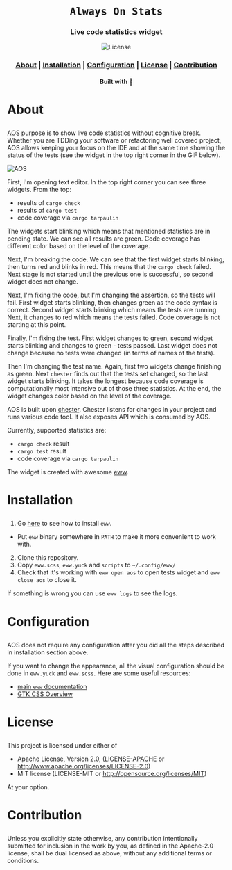 <div align="center">

  <h1><code>Always On Stats</code></h1>

  <h3>
    <strong>Live code statistics widget</strong>
  </h3>

  <p>
    <img src="https://img.shields.io/crates/l/je?style=for-the-badge" alt="License"/>
  </p>

  <h3>
    <a href="#about">About</a>
    <span> | </span>
    <a href="#installation">Installation</a>
    <span> | </span>
    <a href="#configuration">Configuration</a>
    <span> | </span>
    <a href="#license">License</a>
    <span> | </span>
    <a href="#contribution">Contribution</a>
  </h3>

<sub><h4>Built with 🦀</h4></sub>

</div>

# <p id="about">About</p>

AOS purpose is to show live code statistics without cognitive break. Whether you
are TDDing your software or refactoring well covered project, AOS allows keeping
your focus on the IDE and at the same time showing the status of the tests (see
the widget in the top right corner in the GIF below).

![AOS](res/aos.gif)

First, I'm opening text editor. In the top right corner you can see three
widgets. From the top:

- results of `cargo check`
- results of `cargo test`
- code coverage via `cargo tarpaulin`

The widgets start blinking which means that mentioned statistics are in pending
state. We can see all results are green. Code coverage has different color based
on the level of the coverage.

Next, I'm breaking the code. We can see that the first widget starts blinking,
then turns red and blinks in red. This means that the `cargo check` failed. Next
stage is not started until the previous one is successful, so second widget does
not change.

Next, I'm fixing the code, but I'm changing the assertion, so the tests will
fail. First widget starts blinking, then changes green as the code syntax is
correct. Second widget starts blinking which means the tests are running. Next,
it changes to red which means the tests failed. Code coverage is not starting at
this point.

Finally, I'm fixing the test. First widget changes to green, second widget
starts blinking and changes to green - tests passed. Last widget does not change
because no tests were changed (in terms of names of the tests).

Then I'm changing the test name. Again, first two widgets change finishing as
green. Next `chester` finds out that the tests set changed, so the last widget
starts blinking. It takes the longest because code coverage is computationally
most intensive out of those three statistics. At the end, the widget changes
color based on the level of the coverage.

AOS is built upon [chester](https://github.com/devzbysiu/chester). Chester
listens for changes in your project and runs various code tool. It also exposes
API which is consumed by AOS.

Currently, supported statistics are:

- `cargo check` result
- `cargo test` result
- code coverage via `cargo tarpaulin`

The widget is created with awesome [eww](https://github.com/elkowar/eww).

# <p id="installation">Installation</p>

1. Go [here](https://elkowar.github.io/eww/) to see how to install `eww`.

- Put `eww` binary somewhere in `PATH` to make it more convenient to work with.

2. Clone this repository.
3. Copy `eww.scss`, `eww.yuck` and `scripts` to `~/.config/eww/`
4. Check that it's working with `eww open aos` to open tests widget and
   `eww close aos` to close it.

If something is wrong you can use `eww logs` to see the logs.

# <p id="configuration">Configuration</p>

AOS does not require any configuration after you did all the steps described in
installation section above.

If you want to change the appearance, all the visual configuration should be
done in `eww.yuck` and `eww.scss`. Here are some useful resources:

- [main `eww` documentation](https://elkowar.github.io/eww/)
- [GTK CSS Overview](https://docs.gtk.org/gtk3/css-overview.html)

# <p id="license">License</p>

This project is licensed under either of

- Apache License, Version 2.0, (LICENSE-APACHE or
  http://www.apache.org/licenses/LICENSE-2.0)
- MIT license (LICENSE-MIT or http://opensource.org/licenses/MIT)

At your option.

# <p id="contribution">Contribution</p>

Unless you explicitly state otherwise, any contribution intentionally submitted
for inclusion in the work by you, as defined in the Apache-2.0 license, shall be
dual licensed as above, without any additional terms or conditions.
